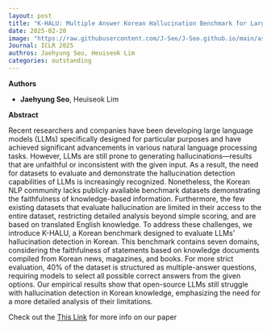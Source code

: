 ```yaml
---
layout: post
title: "K-HALU: Multiple Answer Korean Hallucination Benchmark for Large Language Models"
date: 2025-02-20
image: "https://raw.githubusercontent.com/J-Seo/J-Seo.github.io/main/assets/img/iclr2025.png"
Journal: ICLR 2025
authros: Jaehyung Seo, Heuiseok Lim
categories: outstanding
---
```



**Authors**
- **Jaehyung Seo**, Heuiseok Lim

**Abstract**

Recent researchers and companies have been developing large language models (LLMs) specifically designed for particular purposes and have achieved significant advancements in various natural language processing tasks. However, LLMs are still prone to generating hallucinations—results that are unfaithful or inconsistent with the given input. As a result, the need for datasets to evaluate and demonstrate the hallucination detection capabilities of LLMs is increasingly recognized. Nonetheless, the Korean NLP community lacks publicly available benchmark datasets demonstrating the faithfulness of knowledge-based information. Furthermore, the few existing datasets that evaluate hallucination are limited in their access to the entire dataset, restricting detailed analysis beyond simple scoring, and are based on translated English knowledge. To address these challenges, we introduce K-HALU, a Korean benchmark designed to evaluate LLMs' hallucination detection in Korean. This benchmark contains seven domains, considering the faithfulness of statements based on knowledge documents compiled from Korean news, magazines, and books. For more strict evaluation, 40% of the dataset is structured as multiple-answer questions, requiring models to select all possible correct answers from the given options. Our empirical results show that open-source LLMs still struggle with hallucination detection in Korean knowledge, emphasizing the need for a more detailed analysis of their limitations.

Check out the [This Link][DOI] for more info on our paper

[DOI]: TBD

